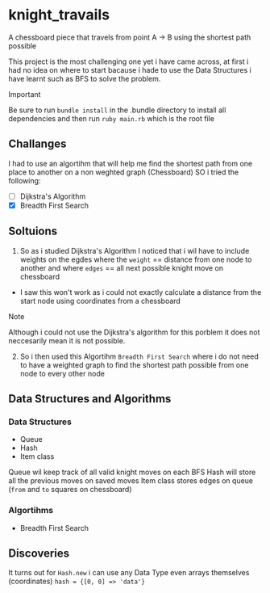 # knight_travails
A chessboard piece that travels from point A -> B using the shortest path possible

This project is the most challenging one yet i have came across, at first i had no idea on where to start bacause i hade to use the Data Structures i have learnt such as BFS to solve the problem.

> [!IMPORTANT]
> Be sure to run `bundle install` in the .bundle directory to install all dependencies and then run `ruby main.rb` which is the root file

## Challanges

I had to use an algortihm that will help me find the shortest path from one place to another on a non weghted graph (Chessboard)
SO i tried the following:

- [ ] Dijkstra's Algorithm
- [x] Breadth First Search

## Soltuions

1. So as i studied Dijkstra's Algorithm I noticed that i wil have to include weights on the egdes where the `weight` == distance from one node to another and where `edges` == all next possible knight move on chessboard

- I saw this won't work as i could not exactly calculate a distance from the start node using coordinates from a chessboard

> [!NOTE]
> Although i could not use the Dijkstra's algorithm for this porblem it does not neccesarily mean it is not possible.

2. So i then used this Algortihm `Breadth First Search` where i do not need to have a weighted graph to find the shortest path possible from one node to every other node

## Data Structures and Algorithms

### Data Structures
- Queue
- Hash
- Item class

Queue wil keep track of all valid knight moves on each BFS
Hash will store all the previous moves on saved moves
Item class stores edges on queue (`from` and `to` squares on chessboard)

### Algortihms
- Breadth First Search

## Discoveries

It turns out for `Hash.new` i can use any Data Type even arrays themselves (coordinates)
`hash = {[0, 0] => 'data'}`

